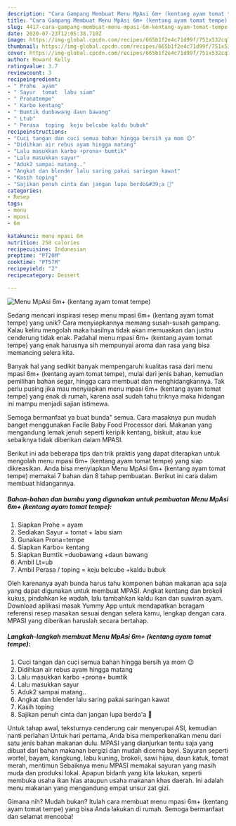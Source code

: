 ```yaml
---
description: "Cara Gampang Membuat Menu MpAsi 6m+ (kentang ayam tomat tempe) Anti Gagal"
title: "Cara Gampang Membuat Menu MpAsi 6m+ (kentang ayam tomat tempe) Anti Gagal"
slug: 4417-cara-gampang-membuat-menu-mpasi-6m-kentang-ayam-tomat-tempe-anti-gagal
date: 2020-07-23T12:05:38.710Z
image: https://img-global.cpcdn.com/recipes/665b1f2e4c71d99f/751x532cq70/menu-mpasi-6m-kentang-ayam-tomat-tempe-foto-resep-utama.jpg
thumbnail: https://img-global.cpcdn.com/recipes/665b1f2e4c71d99f/751x532cq70/menu-mpasi-6m-kentang-ayam-tomat-tempe-foto-resep-utama.jpg
cover: https://img-global.cpcdn.com/recipes/665b1f2e4c71d99f/751x532cq70/menu-mpasi-6m-kentang-ayam-tomat-tempe-foto-resep-utama.jpg
author: Howard Kelly
ratingvalue: 3.7
reviewcount: 3
recipeingredient:
- " Prohe  ayam"
- " Sayur  tomat  labu siam"
- " Pronatempe"
- " Karbo kentang"
- " Bumtik duobawang daun bawang"
- " Ltub"
- " Perasa  toping  keju belcube kaldu bubuk"
recipeinstructions:
- "Cuci tangan dan cuci semua bahan hingga bersih ya mom 😉"
- "Didihkan air rebus ayam hingga matang"
- "Lalu masukkan karbo +prona+ bumtik"
- "Lalu masukkan sayur"
- "Aduk2 sampai matang.."
- "Angkat dan blender lalu saring pakai saringan kawat"
- "Kasih toping"
- "Sajikan penuh cinta dan jangan lupa berdo&#39;a 🥰"
categories:
- Resep
tags:
- menu
- mpasi
- 6m

katakunci: menu mpasi 6m 
nutrition: 258 calories
recipecuisine: Indonesian
preptime: "PT20M"
cooktime: "PT57M"
recipeyield: "2"
recipecategory: Dessert

---
```



![Menu MpAsi 6m+ (kentang ayam tomat tempe)](https://img-global.cpcdn.com/recipes/665b1f2e4c71d99f/751x532cq70/menu-mpasi-6m-kentang-ayam-tomat-tempe-foto-resep-utama.jpg)

Sedang mencari inspirasi resep menu mpasi 6m+ (kentang ayam tomat tempe) yang unik? Cara menyiapkannya memang susah-susah gampang. Kalau keliru mengolah maka hasilnya tidak akan memuaskan dan justru cenderung tidak enak. Padahal menu mpasi 6m+ (kentang ayam tomat tempe) yang enak harusnya sih mempunyai aroma dan rasa yang bisa memancing selera kita.

Banyak hal yang sedikit banyak mempengaruhi kualitas rasa dari menu mpasi 6m+ (kentang ayam tomat tempe), mulai dari jenis bahan, kemudian pemilihan bahan segar, hingga cara membuat dan menghidangkannya. Tak perlu pusing jika mau menyiapkan menu mpasi 6m+ (kentang ayam tomat tempe) yang enak di rumah, karena asal sudah tahu triknya maka hidangan ini mampu menjadi sajian istimewa.

Semoga bermanfaat ya buat bunda&#34; semua. Cara masaknya pun mudah banget menggunakan Facile Baby Food Processor dari. Makanan yang mengandung lemak jenuh seperti keripik kentang, biskuit, atau kue sebaiknya tidak diberikan dalam MPASI.


Berikut ini ada beberapa tips dan trik praktis yang dapat diterapkan untuk mengolah menu mpasi 6m+ (kentang ayam tomat tempe) yang siap dikreasikan. Anda bisa menyiapkan Menu MpAsi 6m+ (kentang ayam tomat tempe) memakai 7 bahan dan 8 tahap pembuatan. Berikut ini cara dalam membuat hidangannya.

<!--inarticleads1-->

##### Bahan-bahan dan bumbu yang digunakan untuk pembuatan Menu MpAsi 6m+ (kentang ayam tomat tempe):

1. Siapkan  Prohe = ayam
1. Sediakan  Sayur = tomat + labu siam
1. Gunakan  Prona=tempe
1. Siapkan  Karbo= kentang
1. Siapkan  Bumtik =duobawang +daun bawang
1. Ambil  Lt=ub
1. Ambil  Perasa / toping = keju belcube +kaldu bubuk


Oleh karenanya ayah bunda harus tahu komponen bahan makanan apa saja yang dapat digunakan untuk membuat MPASI. Angkat kentang dan brokoli kukus, pindahkan ke wadah, lalu tambahkan kaldu ikan dan suwiran ayam. Download aplikasi masak Yummy App untuk mendapatkan beragam referensi resep masakan sesuai dengan selera kamu, lengkap dengan cara. MPASI yang diberikan haruslah secara bertahap. 

<!--inarticleads2-->

##### Langkah-langkah membuat Menu MpAsi 6m+ (kentang ayam tomat tempe):

1. Cuci tangan dan cuci semua bahan hingga bersih ya mom 😉
1. Didihkan air rebus ayam hingga matang
1. Lalu masukkan karbo +prona+ bumtik
1. Lalu masukkan sayur
1. Aduk2 sampai matang..
1. Angkat dan blender lalu saring pakai saringan kawat
1. Kasih toping
1. Sajikan penuh cinta dan jangan lupa berdo&#39;a 🥰


Untuk tahap awal, teksturnya cenderung cair menyerupai ASI, kemudian nanti perlahan Untuk hari pertama, Anda bisa memperkenalkan menu dari satu jenis bahan makanan dulu. MPASI yang dianjurkan tentu saja yang dibuat dari bahan makanan bergizi dan mudah dicerna bayi. Sayuran seperti wortel, bayam, kangkung, labu kuning, brokoli, sawi hijau, daun katuk, tomat merah, mentimun Sebaiknya menu MPASI memakai sayuran yang masih muda dan produksi lokal. Apapun bidanh yang kita lakukan, seperti membuka usaha ikan hias ataupun usaha makanan khas daerah. Ini adalah menu makanan yang mengandung empat unsur zat gizi. 

Gimana nih? Mudah bukan? Itulah cara membuat menu mpasi 6m+ (kentang ayam tomat tempe) yang bisa Anda lakukan di rumah. Semoga bermanfaat dan selamat mencoba!
